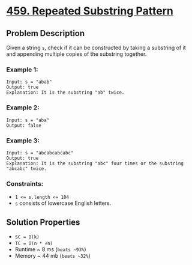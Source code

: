 # [459. Repeated Substring Pattern](https://leetcode.com/problems/repeated-substring-pattern/description/)

## Problem Description

Given a string `s`, check if it can be constructed by taking a substring of it and appending multiple copies of the substring together.


### Example 1:
```
Input: s = "abab"
Output: true
Explanation: It is the substring "ab" twice.
```
### Example 2:
```
Input: s = "aba"
Output: false
```
### Example 3:
```
Input: s = "abcabcabcabc"
Output: true
Explanation: It is the substring "abc" four times or the substring "abcabc" twice.
```

### Constraints:

* `1 <= s.length <= 104`
* `s` consists of lowercase English letters.

## Solution Properties
* `SC = O(k)`
* `TC = O(n * √n)`
* Runtime ~ 8 ms (`beats ~93%`)
* Memory ~ 44 mb (`beats ~32%`)